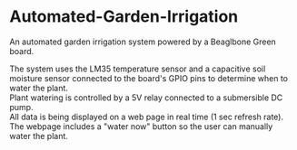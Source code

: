 # Automated-Garden-Irrigation
An automated garden irrigation system powered by a Beaglbone Green board.

The system uses the LM35 temperature sensor and a capacitive soil moisture sensor connected to the board's GPIO pins to determine when to water the plant.<br />
Plant watering is controlled by a 5V relay connected to a submersible DC pump.<br />
All data is being displayed on a web page in real time (1 sec refresh rate). <br />
The webpage includes a "water now" button so the user can manually water the plant.<br />
